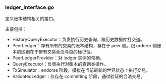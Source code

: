 ### ledger_interface.go

定义账本结构相关的接口。

主要包括：

* HistoryQueryExecutor：负责执行历史查询，跟历史数据库打交道。
* PeerLedger：存有所有的交易的账本结构，存在于 peer 侧。跟 orderer 侧账本的区别在于带有交易合法与否的标记位。
* PeerLedgerProvider：对 ledger 实例的句柄。
* QueryExecutor：负责执行对账本的查询类操作。
* TxSimulator：endorse 阶段，模拟在当前最新的世界状态上执行交易。
* ValidatedLedger：仅存在 committing 阶段，通过验证的合法交易。